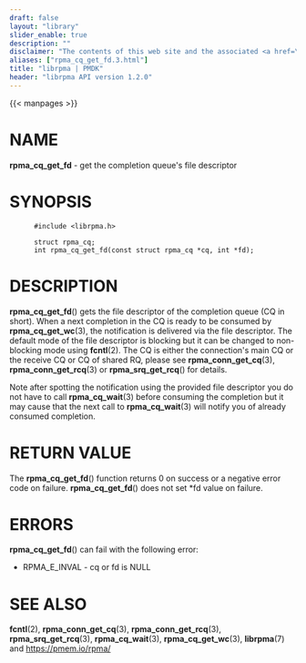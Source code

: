 ```yaml
---
draft: false
layout: "library"
slider_enable: true
description: ""
disclaimer: "The contents of this web site and the associated <a href=\"https://github.com/pmem\">GitHub repositories</a> are BSD-licensed open source."
aliases: ["rpma_cq_get_fd.3.html"]
title: "librpma | PMDK"
header: "librpma API version 1.2.0"
---
```

{{< manpages >}}

[comment]: <> (SPDX-License-Identifier: BSD-3-Clause)
[comment]: <> (Copyright 2020-2023, Intel Corporation)

# NAME

**rpma_cq_get_fd** - get the completion queue\'s file descriptor

# SYNOPSIS

          #include <librpma.h>

          struct rpma_cq;
          int rpma_cq_get_fd(const struct rpma_cq *cq, int *fd);

# DESCRIPTION

**rpma_cq_get_fd**() gets the file descriptor of the completion queue
(CQ in short). When a next completion in the CQ is ready to be consumed
by **rpma_cq_get_wc**(3), the notification is delivered via the file
descriptor. The default mode of the file descriptor is blocking but it
can be changed to non-blocking mode using **fcntl**(2). The CQ is either
the connection\'s main CQ or the receive CQ or CQ of shared RQ, please
see **rpma_conn_get_cq**(3), **rpma_conn_get_rcq**(3) or
**rpma_srq_get_rcq**() for details.

Note after spotting the notification using the provided file descriptor
you do not have to call **rpma_cq_wait**(3) before consuming the
completion but it may cause that the next call to **rpma_cq_wait**(3)
will notify you of already consumed completion.

# RETURN VALUE

The **rpma_cq_get_fd**() function returns 0 on success or a negative
error code on failure. **rpma_cq_get_fd**() does not set \*fd value on
failure.

# ERRORS

**rpma_cq_get_fd**() can fail with the following error:

-   RPMA_E\_INVAL - cq or fd is NULL

# SEE ALSO

**fcntl**(2), **rpma_conn_get_cq**(3), **rpma_conn_get_rcq**(3),
**rpma_srq_get_rcq**(3), **rpma_cq_wait**(3), **rpma_cq_get_wc**(3),
**librpma**(7) and https://pmem.io/rpma/
